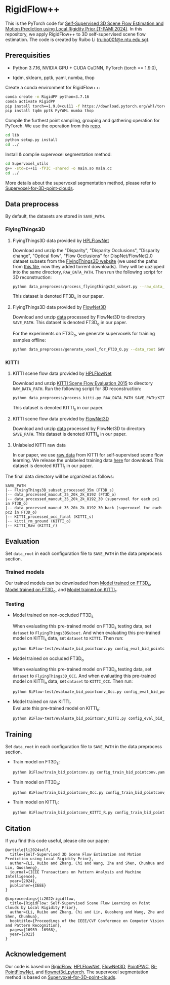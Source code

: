 # RigidFlow++ 
This is the PyTorch code for [Self-Supervised 3D Scene Flow Estimation and Motion Prediction using Local Rigidity Prior (T-PAMI 2024)](https://www.computer.org/csdl/journal/tp/5555/01/10530455/1WWdXdJBbTW). In this repository, we apply RigidFlow++ to 3D self-supervised scene flow estimation. The code is created by Ruibo Li (ruibo001@e.ntu.edu.sg).


## Prerequisities
- Python 3.7.16, NVIDIA GPU + CUDA CuDNN, PyTorch (torch == 1.9.0),

- tqdm, sklearn, pptk, yaml, numba, thop



Create a conda environment for RigidFlow++: 
```bash
conda create -n RigidPP python=3.7.16
conda activate RigidPP
pip install torch==1.9.0+cu111 -f https://download.pytorch.org/whl/torch_stable.html
pip install tqdm pptk PyYAML numba thop
```

Compile the furthest point sampling, grouping and gathering operation for PyTorch. We use the operation from this [repo](https://github.com/sshaoshuai/Pointnet2.PyTorch).
```bash
cd lib
python setup.py install
cd ../
```

Install & complie supervoxel segmentation method: 
```bash
cd Supervoxel_utils
g++ -std=c++11 -fPIC -shared -o main.so main.cc
cd ../
```
More details about the supervoxel segmentation method, please refer to [Supervoxel-for-3D-point-clouds](https://github.com/yblin/Supervoxel-for-3D-point-clouds).

## Data preprocess
By default, the datasets are stored in `SAVE_PATH`. 
### FlyingThings3D
1. FlyingThings3D data provided by [HPLFlowNet](https://github.com/laoreja/HPLFlowNet)

    Download and unzip the "Disparity", "Disparity Occlusions", "Disparity change", "Optical flow", "Flow Occlusions" for DispNet/FlowNet2.0 dataset subsets from the [FlyingThings3D website](https://lmb.informatik.uni-freiburg.de/resources/datasets/SceneFlowDatasets.en.html) (we used the paths from [this file](https://lmb.informatik.uni-freiburg.de/data/FlyingThings3D_subset/FlyingThings3D_subset_all_download_paths.txt), now they added torrent downloads). They will be upzipped into the same directory, `RAW_DATA_PATH`. Then run the following script for 3D reconstruction:

    ```bash
    python data_preprocess/process_flyingthings3d_subset.py --raw_data_path RAW_DATA_PATH --save_path SAVE_PATH/FlyingThings3D_subset_processed_35m --only_save_near_pts
    ```

    This dataset is denoted FT3D<sub>s</sub> in our paper. 

2. FlyingThings3D data provided by [FlowNet3D](https://github.com/xingyul/flownet3d)
    
    Download and unzip [data](https://drive.google.com/file/d/1CMaxdt-Tg1Wct8v8eGNwuT7qRSIyJPY-/view) processed by FlowNet3D to directory `SAVE_PATH`. This dataset is denoted FT3D<sub>o</sub> in our paper. 
    
    For the experiments on FT3D<sub>o</sub>, we generate supervoxels for training samples offline:
    ```bash
    python data_preprocess/generate_voxel_for_FT3D_O.py --data_root SAVE_PATH --num_supervoxels 30
    ```

### KITTI
1. KITTI scene flow data provided by [HPLFlowNet](https://github.com/laoreja/HPLFlowNet)
    
    Download and unzip [KITTI Scene Flow Evaluation 2015](http://www.cvlibs.net/download.php?file=data_scene_flow.zip) to directory `RAW_DATA_PATH`.
    Run the following script for 3D reconstruction:
    ```bash
    python data_preprocess/process_kitti.py RAW_DATA_PATH SAVE_PATH/KITTI_processed_occ_final
    ```
    This dataset is denoted KITTI<sub>s</sub> in our paper. 

2. KITTI scene flow data provided by [FlowNet3D](https://github.com/xingyul/flownet3d)

    Download and unzip [data](https://drive.google.com/open?id=1XBsF35wKY0rmaL7x7grD_evvKCAccbKi) processed by FlowNet3D to directory `SAVE_PATH`. This dataset is denoted KITTI<sub>o</sub> in our paper. 

3. Unlabeled KITTI raw data

    In our paper, we use [raw data](http://www.cvlibs.net/datasets/kitti/raw_data.php) from KITTI for self-supervised scene flow learning. 
    We release the unlabeled training data [here](https://drive.google.com/file/d/12S69dpuz3PDujVZIcrDP_8H5QmbWZP9m/view?usp=sharing) for download. This dataset is denoted KITTI<sub>r</sub> in our paper. 

The final data directory will be organized as follows:
```
SAVE_PATH
|-- FlyingThings3D_subset_processed_35m (FT3D_s)
|-- data_processed_maxcut_35_20k_2k_8192 (FT3D_o)
|-- data_processed_maxcut_35_20k_2k_8192_30 (supervoxel for each pc1 in FT3D_o)
|-- data_processed_maxcut_35_20k_2k_8192_30_back (supervoxel for each pc2 in FT3D_o)
|-- KITTI_processed_occ_final (KITTI_s)
|-- kitti_rm_ground (KITTI_o)
|-- KITTI_Raw (KITTI_r)
```


## Evaluation
Set `data_root` in each configuration file to `SAVE_PATH` in the data preprocess section.

### Trained models
Our trained models can be downloaded from [Model trained on FT3D<sub>s</sub>](https://drive.google.com/file/d/17SQrZmqgCn0lsu2aFNOsiQtuL4btukW1/view?usp=drive_link), [Model trained on FT3D<sub>o</sub>](https://drive.google.com/file/d/1x8yhsm0YB017IpOfaDXXDVMGwUDR0mjk/view?usp=drive_link), and [Model trained on KITTI<sub>r</sub>](https://drive.google.com/file/d/1iYOLG-0Gs0q0MfirFB2o0eUc7kKmB1dq/view?usp=drive_link).


### Testing

* Model trained on non-occluded FT3D<sub>s</sub> 

    When evaluating this pre-trained model on FT3D<sub>s</sub> testing data, set `dataset` to `FlyingThings3DSubset`.  And when evaluating this pre-trained model on KITTI<sub>s</sub> data, set `dataset` to `KITTI`. 
Then run:
    ```bash
    python BiFlow-test/evaluate_bid_pointconv.py config_eval_bid_pointconv.yaml
    ```

* Model trained on occluded FT3D<sub>o</sub> 

    When evaluating this pre-trained model on FT3D<sub>o</sub> testing data, set `dataset` to `FlyingThings3D_OCC`.  And when evaluating this pre-trained model on KITTI<sub>o</sub> data, set `dataset` to `KITTI_OCC`. Then run:
    ```bash
    python BiFlow-test/evaluate_bid_pointconv_Occ.py config_eval_bid_pointconv_Occ.yaml
    ```
  
* Model trained on raw KITTI<sub>r</sub>  
    Evaluate this pre-trained model on KITTI<sub>o</sub>: 
    ```bash
    python BiFlow-test/evaluate_bid_pointconv_KITTI.py config_eval_bid_pointconv_KITTI.yaml
    ```

## Training
Set `data_root` in each configuration file to `SAVE_PATH` in the data preprocess section.

* Train model on FT3D<sub>s</sub>:
    ```bash
   python BiFlow/train_bid_pointconv.py config_train_bid_pointconv.yaml
    ```

* Train model on FT3D<sub>o</sub>:
    ```bash
   python BiFlow/train_bid_pointconv_Occ.py config_train_bid_pointconv_Occ.yaml
    ```
 
* Train model on KITTI<sub>r</sub>:
  ```bash
  python BiFlow/train_bid_pointconv_KITTI_R.py config_train_bid_pointconv_KITTI.yaml
  ```

## Citation

If you find this code useful, please cite our paper:
```
@article{li2024self,
  title={Self-Supervised 3D Scene Flow Estimation and Motion Prediction using Local Rigidity Prior},
  author={Li, Ruibo and Zhang, Chi and Wang, Zhe and Shen, Chunhua and Lin, Guosheng},
  journal={IEEE Transactions on Pattern Analysis and Machine Intelligence},
  year={2024},
  publisher={IEEE}
}
```
```
@inproceedings{li2022rigidflow,
  title={RigidFlow: Self-Supervised Scene Flow Learning on Point Clouds by Local Rigidity Prior},
  author={Li, Ruibo and Zhang, Chi and Lin, Guosheng and Wang, Zhe and Shen, Chunhua},
  booktitle={Proceedings of the IEEE/CVF Conference on Computer Vision and Pattern Recognition},
  pages={16959--16968},
  year={2022}
}
```

## Acknowledgement

Our code is based on [RigidFlow](https://github.com/L1bra1/RigidFlow/), [HPLFlowNet](https://github.com/laoreja/HPLFlowNet), [FlowNet3D](https://github.com/xingyul/flownet3d), [PointPWC](https://github.com/DylanWusee/PointPWC), [Bi-PointFlowNet](https://github.com/valeoai/FLOT), and [flownet3d_pytorch](https://github.com/hyangwinter/flownet3d_pytorch).
The supervoxel segmentation method is based on [Supervoxel-for-3D-point-clouds](https://github.com/yblin/Supervoxel-for-3D-point-clouds).
